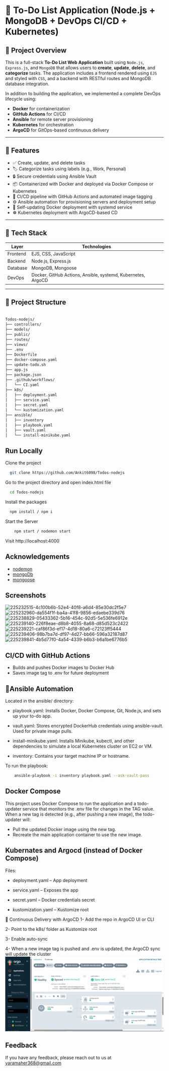 # 📝 To-Do List Application (Node.js + MongoDB + DevOps CI/CD + Kubernetes)

## 📌 Project Overview

This is a full-stack **To-Do List Web Application** built using `Node.js`, `Express.js`, and `MongoDB` that allows users to **create**, **update**, **delete**, and **categorize** tasks. The application includes a frontend rendered using `EJS` and styled with `CSS`, and a backend with RESTful routes and MongoDB database integration.

In addition to building the application, we implemented a complete DevOps lifecycle using:

- **Docker** for containerization
- **GitHub Actions** for CI/CD
- **Ansible** for remote server provisioning
- **Kubernetes** for orchestration
- **ArgoCD** for GitOps-based continuous delivery

---

## 🚀 Features

- ✅ Create, update, and delete tasks
- 🏷️ Categorize tasks using labels (e.g., Work, Personal)
- 🔒 Secure credentials using Ansible Vault
- 📦 Containerized with Docker and deployed via Docker Compose or Kubernetes
- 🔄 CI/CD pipeline with GitHub Actions and automated image tagging
- ⚙️ Ansible automation for provisioning servers and deployment setup
- 🧠 Self-updating Docker deployment with systemd service
- ☸️ Kubernetes deployment with ArgoCD-based CD

---

## 🧰 Tech Stack

| Layer       | Technologies |
|-------------|--------------|
| Frontend    | EJS, CSS, JavaScript |
| Backend     | Node.js, Express.js |
| Database    | MongoDB, Mongoose |
| DevOps      | Docker, GitHub Actions, Ansible, systemd, Kubernetes, ArgoCD |

---

## 📂 Project Structure
```

Todos-nodejs/
├── controllers/
├── models/
├── public/
├── routes/
├── views/
├── .env
├── Dockerfile
├── docker-compose.yaml
├── update-todo.sh
├── app.js
├── package.json
├── .github/workflows/
│   └── CI.yaml
├── k8s/
│   ├── deployment.yaml
│   ├── service.yaml
│   ├── secret.yaml
│   └── kustomization.yaml
├── ansible/
│   ├── inventory
│   ├── playbook.yaml
│   ├── vault.yaml
│   └── install-minikube.yaml

```

## Run Locally

Clone the project

```bash
  git clone https://github.com/Ankit6098/Todos-nodejs
```

Go to the project directory and open index.html file

```bash
  cd Todos-nodejs
```

Install the packages

```bash
  npm install / npm i
```

Start the Server

```bash
    npm start / nodemon start
```
Visit http://localhost:4000

## Acknowledgements

 - [nodemon](https://nodemon.io/)
 - [mongoDb](https://www.mongodb.com/)
 - [mongoose](https://mongoosejs.com/)


## Screenshots

![225232515-4c100b6b-52e4-40f8-a6d4-85e30dc2f5e7](https://github.com/Ankit6098/Todos-nodejs/assets/92246613/487f548f-7ca6-4183-9443-c88c9f79c3f0)
![225232960-da554f1f-ba4a-41f8-9856-edaebe339d76](https://github.com/Ankit6098/Todos-nodejs/assets/92246613/25515d2e-1d72-498d-8044-59a01c6b9127)
![225238829-05433362-5b16-454c-92d5-5e536fe6912e](https://github.com/Ankit6098/Todos-nodejs/assets/92246613/316d15ca-1fe8-4581-80b1-fc316340bba6)
![225239140-226f8eae-d8b8-4055-8a68-d85d523c2422](https://github.com/Ankit6098/Todos-nodejs/assets/92246613/44a0c418-449e-446f-8a8e-3c4e14fca8bf)
![225239221-caf86f3d-ef17-4d18-80a6-c72123ff5444](https://github.com/Ankit6098/Todos-nodejs/assets/92246613/2ee90ab0-95d4-44f4-80ac-b17b088ac1ce)
![225239406-98b7ba7d-df97-4d27-bb66-596a32187d87](https://github.com/Ankit6098/Todos-nodejs/assets/92246613/960ff353-1ce9-4ef8-94e4-10af09184fd2)
![225239841-4b5d77f0-4a54-4339-b6b3-b6a1be6776b5](https://github.com/Ankit6098/Todos-nodejs/assets/92246613/f5ffc3b8-480f-4d11-9a0b-c469e3c17e8e)


## CI/CD with GitHub Actions

- Builds and pushes Docker images to Docker Hub
- Saves image tag to .env for future deployment

## 🤖Ansible Automation
Located in the ansible/ directory:

- playbook.yaml:
  Installs Docker, Docker Compose, Git, Node.js, and sets up your to-do app.

- vault.yaml:
  Stores encrypted DockerHub credentials using ansible-vault. Used for private image pulls.

- install-minikube.yaml:
  Installs Minikube, kubectl, and other dependencies to simulate a local Kubernetes cluster on EC2 or VM.

- inventory:
  Contains your target machine IP or hostname.

To run the playbook:
```bash
    ansible-playbook -i inventory playbook.yaml --ask-vault-pass
```

## Docker Compose 
This project uses Docker Compose to run the application and a todo-updater service that monitors the .env file for changes in the TAG value. When a new tag is detected (e.g., after pushing a new image), the todo-updater will:

- Pull the updated Docker image using the new tag.
- Recreate the main application container to use the new image.

## Kubernates and Argocd (instead of Docker Compose)
Files:
- deployment.yaml – App deployment

- service.yaml – Exposes the app

- secret.yaml – Docker credentials secret

- kustomization.yaml – Kustomize root

🚢 Continuous Delivery with ArgoCD
1- Add the repo in ArgoCD UI or CLI

2- Point to the k8s/ folder as Kustomize root

3- Enable auto-sync

4- When a new image tag is pushed and .env is updated, the ArgoCD sync will update the cluster
![ArgoCD Screenshot](./assets/argo.PNG)







## Feedback

If you have any feedback, please reach out to us at yaramaher368@gmail.com

